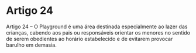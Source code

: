 # Artigo 24

Artigo 24 – O Playground é uma área destinada especialmente ao lazer das
crianças, cabendo aos pais ou responsáveis orientar os menores no sentido de
serem obedientes ao horário estabelecido e de evitarem provocar barulho em
demasia.
